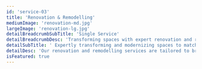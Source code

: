 ```yaml
---
id: 'service-03'
title: 'Renovation & Remodelling'
mediumImage: 'renovation-md.jpg'
largeImage: 'renovation-lg.jpg'
detailBreadcrumbSubTitle: 'Single Service'
detailBreadcrumbDesc: 'Transforming spaces with expert renovation and remodelling solutions'
detailSubTitle: ' Expertly transforming and modernizing spaces to match your vision and lifestyle.'
detailDesc: 'Our renovation and remodelling services are tailored to breathe new life into your spaces, blending style with functionality. Whether updating a single room or transforming an entire property, we use innovative techniques and quality craftsmanship to achieve stunning results. From concept to completion, our team ensures a seamless process, meeting your unique needs with precision and care. Trust us to create spaces that reflect your vision and enhance your lifestyle.'
isFeatured: true
---
```

